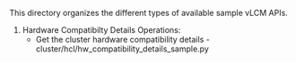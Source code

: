 This directory organizes the different types of available sample vLCM APIs.

1. Hardware Compatibilty Details Operations:
   * Get the cluster hardware compatibility details    - cluster/hcl/hw_compatibility_details_sample.py
